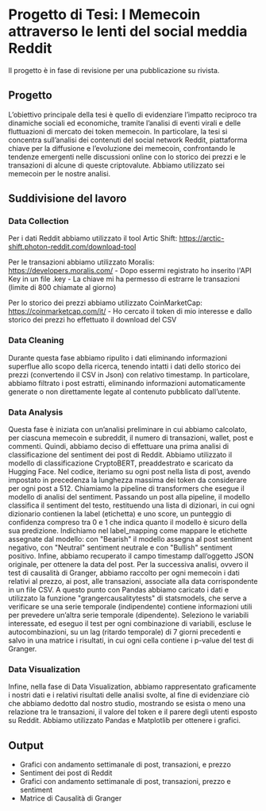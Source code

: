 # Progetto di Tesi: I Memecoin attraverso le lenti del social meddia Reddit
Il progetto è in fase di revisione per una pubblicazione su rivista.


## Progetto
 L’obiettivo principale della tesi è quello di evidenziare l’impatto reciproco tra dinamiche sociali ed economiche, 
 tramite l’analisi di eventi virali e delle fluttuazioni di mercato dei token memecoin. In particolare, la tesi si 
 concentra sull’analisi dei contenuti del social network Reddit, piattaforma chiave per la diffusione e l’evoluzione 
 dei memecoin, confrontando le tendenze emergenti nelle discussioni online con lo storico dei prezzi e le transazioni 
 di alcune di queste criptovalute. Abbiamo utilizzato sei memecoin per le nostre analisi.

## Suddivisione del lavoro
### Data Collection
Per i dati Reddit abbiamo utilizzato il tool Artic Shift: https://arctic-shift.photon-reddit.com/download-tool

Per le transazioni abbiamo utilizzato Moralis: https://developers.moralis.com/
	- Dopo essermi registrato ho inserito l'API Key in un file .key 
	- La chiave mi ha permesso di estrarre le transazioni (limite di 800 chiamate al giorno)

Per lo storico dei prezzi abbiamo utilizzato CoinMarketCap: https://coinmarketcap.com/it/
	- Ho cercato il token di mio interesse e dallo storico dei prezzi ho effettuato il download del CSV

### Data Cleaning
Durante questa fase abbiamo ripulito i dati eliminando informazioni superflue allo scopo della ricerca, 
tenendo intatti i dati dello storico dei prezzi (convertendo il CSV in Json) con relativo timestamp. In particolare, abbiamo filtrato i
post estratti, eliminando informazioni automaticamente generate o non direttamente legate al contenuto 
pubblicato dall’utente.

### Data Analysis
Questa fase è iniziata con un’analisi preliminare in cui abbiamo calcolato, per ciascuna memecoin e subreddit, il numero di transazioni, wallet, post e commenti.
Quindi, abbiamo deciso di effettuare una prima analisi di classificazione del sentiment dei post di Reddit. Abbiamo utilizzato il modello di classificazione CryptoBERT, 
preaddestrato e scaricato da Hugging Face. Nel codice, iteriamo su ogni post nella lista di post, avendo impostato in precedenza la lunghezza massima dei token 
da considerare per ogni post a 512. Chiamiamo la pipeline di transformers che esegue il modello di analisi del sentiment. Passando un post alla pipeline, il modello 
classifica il sentiment del testo, restituendo una lista di dizionari, in cui ogni dizionario contienen la label (etichetta) e uno score, un punteggio di confidenza 
compreso tra 0 e 1 che indica quanto il modello è sicuro della sua predizione. Indichiamo nel label_mapping come mappare le etichette assegnate dal modello: 
con "Bearish" il modello assegna al post sentiment negativo, con "Neutral" sentiment neutrale e con "Bullish" sentiment positivo. Infine, abbiamo recuperato il campo
timestamp dall’oggetto JSON originale, per ottenere la data del post.  Per la successiva analisi, ovvero il test di causalità di Granger, abbiamo raccolto per
ogni memecoin i dati relativi al prezzo, ai post, alle transazioni, associate alla data corrispondente in un file CSV. A questo punto con Pandas abbiamo caricato i dati e
utilizzato la funzione "grangercausalitytests" di statsmodels, che serve a verificare se una serie temporale (indipendente) contiene informazioni utili per prevedere 
un’altra serie temporale (dipendente). Seleziono le variabili interessate, ed eseguo il test per ogni combinazione di variabili, escluse le autocombinazioni,
su un lag (ritardo temporale) di 7 giorni precedenti e salvo in una matrice i risultati, in cui ogni cella contiene i p-value del test di Granger.

### Data Visualization
Infine, nella fase di Data Visualization, abbiamo rappresentato graficamente i nostri dati e i relativi risultati delle analisi svolte, al fine di evidenziare ciò che
abbiamo dedotto dal nostro studio, mostrando se esista o meno una relazione tra le transazioni, il valore del token e il parere degli utenti esposto su Reddit.
Abbiamo utilizzato Pandas e Matplotlib per ottenere i grafici.


## Output
- Grafici con andamento settimanale di post, transazioni, e prezzo
- Sentiment dei post di Reddit
- Grafici con andamento settimanale di post, transazioni, prezzo e sentiment
- Matrice di Causalità di Granger
